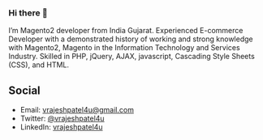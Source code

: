 ### Hi there 👋

I’m Magento2 developer from India Gujarat. Experienced E-commerce Developer with a demonstrated history of working and strong knowledge with Magento2, Magento in the Information Technology and Services Industry. Skilled in PHP, jQuery, AJAX, javascript, Cascading Style Sheets (CSS), and HTML.

## Social
- Email: [vrajeshpatel4u@gmail.com](mailto:vrajeshpatel4u@gmail.com)
- Twitter: [@vrajeshpatel4u](https://twitter.com/vrajeshpatel4u)
- LinkedIn: [vrajeshpatel4u](https://www.linkedin.com/in/vrajeshpatel4u/)

<!--
**vrajeshpatel4u/vrajeshpatel4u** is a ✨ _special_ ✨ repository because its `README.md` (this file) appears on your GitHub profile.

Here are some ideas to get you started:

- 🔭 I’m currently working on ...
- 🌱 I’m currently learning ...
- 👯 I’m looking to collaborate on ...
- 🤔 I’m looking for help with ...
- 💬 Ask me about ...
- 📫 How to reach me: ...
- 😄 Pronouns: ...
- ⚡ Fun fact: ...
-->
